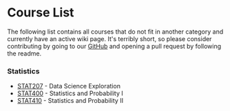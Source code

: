 # Course List

The following list contains all courses that do not fit in another category and currently have an active wiki page. It's terribly short, so please consider contributing by going to our [GitHub](https://github.com/hkn-alpha/wiki) and opening a pull request by following the readme.

### Statistics
- [STAT207](STAT207.md) - Data Science Exploration
- [STAT400](STAT400.md) - Statistics and Probability I
- [STAT410](STAT410.md) - Statistics and Probability II
